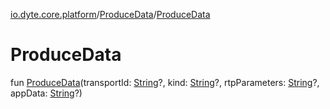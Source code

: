 [io.dyte.core.platform](../index.md)/[ProduceData](index.md)/[ProduceData](-produce-data.md)

# ProduceData


fun [ProduceData](-produce-data.md)(transportId: [String](https://kotlinlang.org/api/latest/jvm/stdlib/kotlin/-string/index.html)?, kind: [String](https://kotlinlang.org/api/latest/jvm/stdlib/kotlin/-string/index.html)?, rtpParameters: [String](https://kotlinlang.org/api/latest/jvm/stdlib/kotlin/-string/index.html)?, appData: [String](https://kotlinlang.org/api/latest/jvm/stdlib/kotlin/-string/index.html)?)
